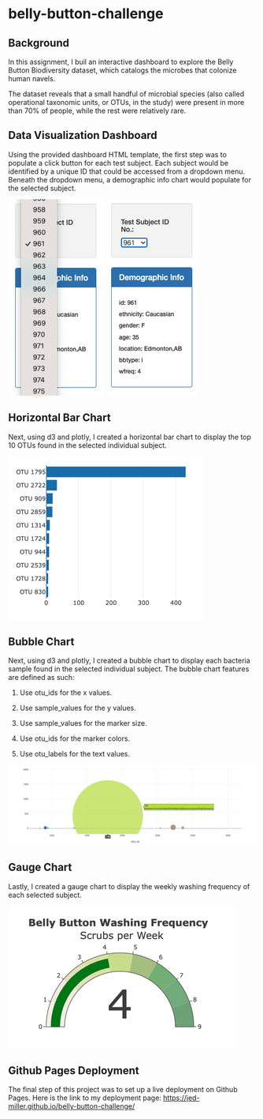 # belly-button-challenge

## Background

In this assignment, I buil an interactive dashboard to explore the Belly Button Biodiversity dataset, which catalogs the microbes that colonize human navels.

The dataset reveals that a small handful of microbial species (also called operational taxonomic units, or OTUs, in the study) were present in more than 70% of people, while the rest were relatively rare.


## Data Visualization Dashboard

Using the provided dashboard HTML template, the first step was to populate a click button for each test subject. Each subject would be identified by a unique ID that could be accessed from a dropdown menu. Beneath the dropdown menu, a demographic info chart would populate for the selected subject. 


![dropdown_menu](./Images/Subject_dropdown.png "Subject Dropdown Menu")     ![961_demo_info](./Images/961_demo_info.png "961 Demographic Information")


## Horizontal Bar Chart

Next, using d3 and plotly, I created a horizontal bar chart to display the top 10 OTUs found in the selected individual subject.

![horizontal_bar_chart](./Images/horizontal_bar_chart.png "Horizontal Bar Chart")


## Bubble Chart

Next, using d3 and plotly, I created a bubble chart to display each bacteria sample found in the selected individual subject. The bubble chart features are defined as such:

1. Use otu_ids for the x values.

2. Use sample_values for the y values.

3. Use sample_values for the marker size.

4. Use otu_ids for the marker colors.

5. Use otu_labels for the text values.

![bubble_chart](./Images/bubble_chart.png "Bacterai Bubble Chart for Subject")


## Gauge Chart

Lastly, I created a gauge chart to display the weekly washing frequency of each selected subject.

![gauge_chart](./Images/gauge_chart.png "Gauge Chart")

## Github Pages Deployment

The final step of this project was to set up a live deployment on Github Pages. Here is the link to my deployment page: https://jed-miller.github.io/belly-button-challenge/